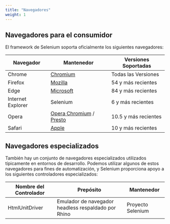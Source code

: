 ```yaml
---
title: "Navegadores"
weight: 1
---
```


## Navegadores para el consumidor

El framework de Selenium soporta oficialmente los siguientes navegadores:

| Navegador | Mantenedor | Versiones Soportadas |
| -------- | ---------- | ------------------ |
| Chrome | [Chromium](//sites.google.com/a/chromium.org/chromedriver/) | Todas las Versiones |
| Firefox | [Mozilla](//github.com/mozilla/geckodriver/) | 54 y más recientes |
| Edge | [Microsoft](https://developer.microsoft.com/en-us/microsoft-edge/tools/webdriver/) | 84 y más recientes |
| Internet Explorer | Selenium | 6 y más recientes |
| Opera | [Opera Chromium](//github.com/operasoftware/operachromiumdriver/) / [Presto](//github.com/operasoftware/operaprestodriver) | 10.5 y más recientes |
| Safari | [Apple](//webkit.org/blog/6900/webdriver-support-in-safari-10/) | 10 y más recientes |

## Navegadores especializados

También hay un conjunto de navegadores especializados
utilizados típicamente en entornos de desarrollo.
Podemos utilizar algunos de estos navegadores para fines de automatización,
y Selenium proporciona apoyo a los siguientes controladores especializados:

| Nombre del Controlador | Prepósito | Mantenedor |
| -------- | ---------- | ------------------ |
| HtmlUnitDriver | Emulador de navegador headless respaldado por Rhino | Proyecto Selenium |
